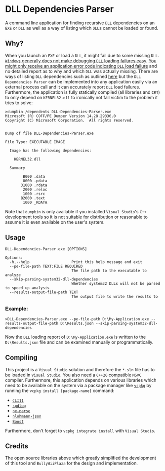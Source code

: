 # DLL Dependencies Parser

A command line application for finding recursive `DLL` dependencies on an `EXE` or `DLL` as well as a way of listing which `DLL`s cannot be loaded or found.

## Why?

When you launch an `EXE` or load a `DLL`, it might fail due to some missing `DLL`. [`Windows` generally does not make debugging `DLL` loading failures easy](https://en.wikipedia.org/wiki/DLL_Hell). [You might only receive an application error code indicating `DLL` load failure](https://github.community/t/status-dll-not-found-error-exit-code-0xc0000135/17115) and no detailed report as to why and which `DLL` was actually missing. There are ways of listing `DLL` dependencies such as outlined [here](https://stackoverflow.com/questions/7378959) but the `DLL Dependencies Parser` can be implemented into any application easily via an external process call and it can accurately report `DLL` load failures. Furthermore, the application is fully statically compiled (all libraries and `CRT`) to only depend on `KERNEL32.dll` to ironically not fall victim to the problem it tries to solve:

```
>dumpbin /dependents DLL-Dependencies-Parser.exe
Microsoft (R) COFF/PE Dumper Version 14.28.29336.0
Copyright (C) Microsoft Corporation.  All rights reserved.


Dump of file DLL-Dependencies-Parser.exe

File Type: EXECUTABLE IMAGE

  Image has the following dependencies:

    KERNEL32.dll

  Summary

        B000 .data
        8000 .pdata
       31000 .rdata
        2000 .reloc
        1000 .rsrc
       B2000 .text
        1000 _RDATA
```

Note that `dumpbin` is only available if you installed `Visual Studio`'s `C++` development tools so it is not suitable for distribution or reasonable to assume it is even available on the user's system.

## Usage

```
DLL-Dependencies-Parser.exe [OPTIONS]

Options:
  -h,--help                   Print this help message and exit
  --pe-file-path TEXT:FILE REQUIRED
                              The file path to the executable to analyze
  --skip-parsing-system32-dll-dependencies
                              Whether system32 DLLs will not be parsed to speed up analysis
  --results-output-file-path TEXT
                              The output file to write the results to
```

### Example:

```batch
>DLL-Dependencies-Parser.exe --pe-file-path D:\My-Application.exe --results-output-file-path D:\Results.json --skip-parsing-system32-dll-dependencies
```

Now the `DLL` loading report of `D:\My-Application.exe` is written to the `D:\Results.json` file and can be examined manually or programmatically.

## Compiling

This project is a `Visual Studio` solution and therefore the `*.sln` file has to be loaded in `Visual Studio`. You also need a `C++20` compatible `MSVC` compiler. Furthermore, this application depends on various libraries which need to be available on the system via a package manager like [`vcpkg`](https://github.com/microsoft/vcpkg) by running the `vcpkg install [package-name]` command:

* [`CLI11`](https://github.com/CLIUtils/CLI11)
* [`spdlog`](https://github.com/gabime/spdlog)
* [`pe-parse`](https://github.com/trailofbits/pe-parse)
* [`nlohmann-json`](https://github.com/nlohmann/json)
* [`Boost`](https://www.boost.org)

Furthermore, don't forget to `vcpkg integrate install` with `Visual Studio`.

## Credits

The open source libraries above which greatly simplified the development of this tool and `BullyWiiPlaza` for the design and implementation.